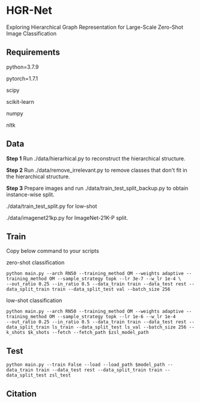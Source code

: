 # HGR-Net
Exploring Hierarchical Graph Representation for Large-Scale Zero-Shot Image Classification

## Requirements
python=3.7.9

pytorch=1.7.1

scipy

scikit-learn

numpy

nltk

## Data
**Step 1** Run ./data/hierarhical.py to reconstruct the hierarchical structure.

**Step 2** Run ./data/remove_irrelevant.py to remove classes that don't fit in the hierarchical structure.

**Step 3** Prepare images and run ./data/train_test_split_backup.py to obtain instance-wise split.

./data/train_test_split.py for low-shot

./data/imagenet21kp.py for ImageNet-21K-P split.

## Train

Copy below command to your scripts

zero-shot classification

```
python main.py --arch RN50 --training_method OM --weights adaptive --training_method OM --sample_strategy topk --lr 3e-7 --w_lr 1e-4 \
--out_ratio 0.25 --in_ratio 0.5 --data_train train --data_test rest --data_split_train train --data_split_test val --batch_size 256
```

low-shot classification

```
python main.py --arch RN50 --training_method OM --weights adaptive --training_method OM --sample_strategy topk --lr 1e-6 --w_lr 1e-4
--out_ratio 0.25 --in_ratio 0.5 --data_train train --data_test rest --data_split_train ls_train --data_split_test ls_val --batch_size 256 --k_shots $k_shots --fetch --fetch_path $zsl_model_path
```

## Test

```
python main.py --train False --load --load_path $model_path --data_train train --data_test rest --data_split_train train --data_split_test zsl_test
```

## Citation
